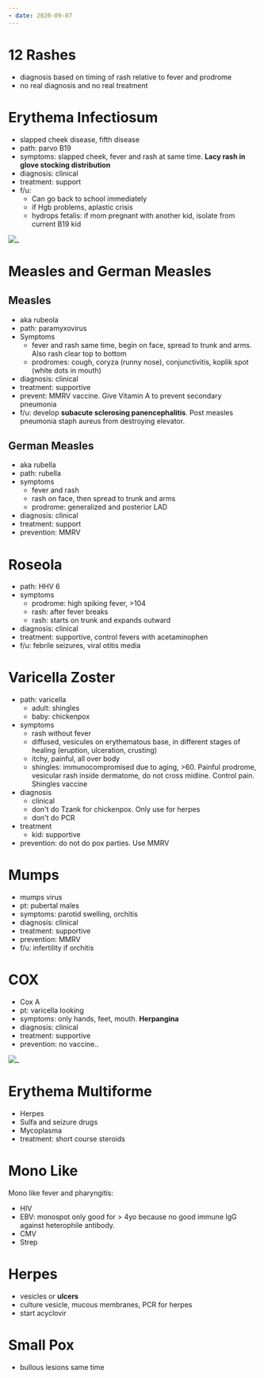 ```yaml
---
- date: 2020-09-07
---
```


# 12 Rashes

<!-- ignore.. -->

- diagnosis based on timing of rash relative to fever and prodrome
- no real diagnosis and no real treatment

# Erythema Infectiosum

- slapped cheek disease, fifth disease
- path: parvo B19
- symptoms: slapped cheek, fever and rash at same time. **Lacy rash in glove stocking distribution**
- diagnosis: clinical
- treatment: support
- f/u:
	- Can go back to school immediately
	- if Hgb problems, aplastic crisis
	- hydrops fetalis: if mom pregnant with another kid, isolate from current B19 kid

![_](https://i.imgur.com/TkarL2j.png)

# Measles and German Measles

<!-- measles vs German measles aka, path, symptoms, diagnosis, treatment, prevention, complications.. -->

## Measles

- aka rubeola
- path: paramyxovirus
- Symptoms
	- fever and rash same time, begin on face, spread to trunk and arms. Also rash clear top to bottom
	- prodromes: cough, coryza (runny nose), conjunctivitis, koplik spot (white dots in mouth)
- diagnosis: clinical
- treatment: supportive
- prevent: MMRV vaccine. Give Vitamin A to prevent secondary pneumonia
- f/u: develop **subacute sclerosing panencephalitis**. Post measles pneumonia staph aureus from destroying elevator.

## German Measles

- aka rubella
- path: rubella
- symptoms
	- fever and rash
	- rash on face, then spread to trunk and arms
	- prodrome: generalized and posterior LAD
- diagnosis: clinical
- treatment: support
- prevention: MMRV

# Roseola

<!-- roseola symptoms.. -->

- path: HHV 6
- symptoms
	- prodrome: high spiking fever, >104
	- rash: after fever breaks
	- rash: starts on trunk and expands outward
- diagnosis: clinical
- treatment: supportive, control fevers with acetaminophen
- f/u: febrile seizures, viral otitis media

# Varicella Zoster

<!-- varicella symptoms. Diagnosis. Preventions.. -->

- path: varicella
	- adult: shingles
	- baby: chickenpox
- symptoms
	- rash without fever
	- diffused, vesicules on erythematous base, in different stages of healing (eruption, ulceration, crusting)
	- itchy, painful, all over body
	- shingles: immunocompromised due to aging, >60. Painful prodrome, vesicular rash inside dermatome, do not cross midline. Control pain. Shingles vaccine
- diagnosis
	- clinical
	- don't do Tzank for chickenpox. Only use for herpes
	- don't do PCR
- treatment
	- kid: supportive
- prevention: do not do pox parties. Use MMRV

# Mumps

<!-- ignore.. -->

- mumps virus
- pt: pubertal males
- symptoms: parotid swelling, orchitis
- diagnosis: clinical
- treatment: supportive
- prevention: MMRV
- f/u: infertility if orchitis

# COX

<!-- cox symptoms -->

- Cox A
- pt: varicella looking
- symptoms: only hands, feet, mouth. **Herpangina**
- diagnosis: clinical
- treatment: supportive
- prevention: no vaccine..

![_](https://i.imgur.com/q6oNeYN.png)

# Erythema Multiforme

<!-- erythema multiforme causes.. -->

- Herpes
- Sulfa and seizure drugs
- Mycoplasma
- treatment: short course steroids

# Mono Like

<!-- mono like fever, pharyngitis causes.. -->

Mono like fever and pharyngitis:

- HIV
- EBV: monospot only good for > 4yo because no good immune IgG against heterophile antibody.
- CMV
- Strep

# Herpes

<!-- ignore.. -->

- vesicles or **ulcers**
- culture vesicle, mucous membranes, PCR for herpes
- start acyclovir

# Small Pox

- bullous lesions same time
